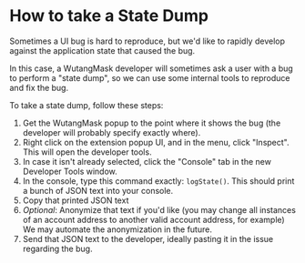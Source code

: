 # How to take a State Dump

Sometimes a UI bug is hard to reproduce, but we'd like to rapidly develop against the application state that caused the bug.

In this case, a WutangMask developer will sometimes ask a user with a bug to perform a "state dump", so we can use some internal tools to reproduce and fix the bug.

To take a state dump, follow these steps:

1. Get the WutangMask popup to the point where it shows the bug (the developer will probably specify exactly where).
2. Right click on the extension popup UI, and in the menu, click "Inspect". This will open the developer tools.
3. In case it isn't already selected, click the "Console" tab in the new Developer Tools window.
4. In the console, type this command exactly: `logState()`. This should print a bunch of JSON text into your console.
5. Copy that printed JSON text
6. *Optional*: Anonymize that text if you'd like (you may change all instances of an account address to another valid account address, for example) We may automate the anonymization in the future.
7. Send that JSON text to the developer, ideally pasting it in the issue regarding the bug.
